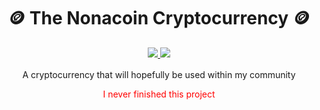 <div align="center" style="margin-bottom: 1rem">
    <h1>🪙 The Nonacoin Cryptocurrency 🪙</h1>
    <div>
        <a href="https://travis-ci.com/christianstefaniw/nonacoin.svg?branch=master">
            <img src="https://travis-ci.com/christianstefaniw/nonacoin.svg?branch=master">
        </a>
        <a href="https://codecov.io/gh/christianstefaniw/nonacoin">
            <img src="https://codecov.io/gh/christianstefaniw/nonacoin/branch/master/graph/badge.svg?token=XU8ZO0BRPF"/>
        </a>
    </div>
</div>

<div align="center">
    <p>A cryptocurrency that will hopefully be used within my community</p>
    <p> <span style="color: red">I never finished this project </span></p>
    

</div>

